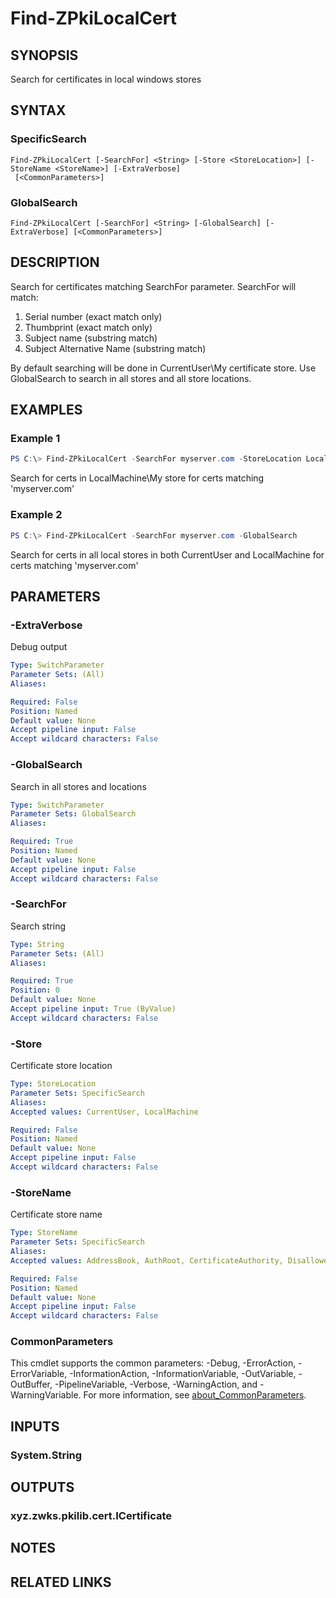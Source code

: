 ﻿---
external help file: PkiCertClient.dll-Help.xml
Module Name: ZPki
online version:
schema: 2.0.0
---

# Find-ZPkiLocalCert

## SYNOPSIS
Search for certificates in local windows stores

## SYNTAX

### SpecificSearch
```
Find-ZPkiLocalCert [-SearchFor] <String> [-Store <StoreLocation>] [-StoreName <StoreName>] [-ExtraVerbose]
 [<CommonParameters>]
```

### GlobalSearch
```
Find-ZPkiLocalCert [-SearchFor] <String> [-GlobalSearch] [-ExtraVerbose] [<CommonParameters>]
```

## DESCRIPTION
Search for certificates matching SearchFor parameter. SearchFor will match:
1. Serial number (exact match only)
2. Thumbprint (exact match only)
3. Subject name (substring match)
4. Subject Alternative Name (substring match)

By default searching will be done in CurrentUser\My certificate store. Use GlobalSearch to search in all stores and all store locations.

## EXAMPLES

### Example 1
```powershell
PS C:\> Find-ZPkiLocalCert -SearchFor myserver.com -StoreLocation LocalMachine
```

Search for certs in LocalMachine\My store for certs matching 'myserver.com'

### Example 2
```powershell
PS C:\> Find-ZPkiLocalCert -SearchFor myserver.com -GlobalSearch
```

Search for certs in all local stores in both CurrentUser and LocalMachine for certs matching 'myserver.com'

## PARAMETERS

### -ExtraVerbose
Debug output

```yaml
Type: SwitchParameter
Parameter Sets: (All)
Aliases:

Required: False
Position: Named
Default value: None
Accept pipeline input: False
Accept wildcard characters: False
```

### -GlobalSearch
Search in all stores and locations

```yaml
Type: SwitchParameter
Parameter Sets: GlobalSearch
Aliases:

Required: True
Position: Named
Default value: None
Accept pipeline input: False
Accept wildcard characters: False
```

### -SearchFor
Search string

```yaml
Type: String
Parameter Sets: (All)
Aliases:

Required: True
Position: 0
Default value: None
Accept pipeline input: True (ByValue)
Accept wildcard characters: False
```

### -Store
Certificate store location

```yaml
Type: StoreLocation
Parameter Sets: SpecificSearch
Aliases:
Accepted values: CurrentUser, LocalMachine

Required: False
Position: Named
Default value: None
Accept pipeline input: False
Accept wildcard characters: False
```

### -StoreName
Certificate store name

```yaml
Type: StoreName
Parameter Sets: SpecificSearch
Aliases:
Accepted values: AddressBook, AuthRoot, CertificateAuthority, Disallowed, My, Root, TrustedPeople, TrustedPublisher

Required: False
Position: Named
Default value: None
Accept pipeline input: False
Accept wildcard characters: False
```

### CommonParameters
This cmdlet supports the common parameters: -Debug, -ErrorAction, -ErrorVariable, -InformationAction, -InformationVariable, -OutVariable, -OutBuffer, -PipelineVariable, -Verbose, -WarningAction, and -WarningVariable. For more information, see [about_CommonParameters](http://go.microsoft.com/fwlink/?LinkID=113216).

## INPUTS

### System.String

## OUTPUTS

### xyz.zwks.pkilib.cert.ICertificate

## NOTES

## RELATED LINKS

